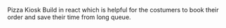 Pizza Kiosk Build in react which is helpful for the costumers to book their order and save their time from long queue.


